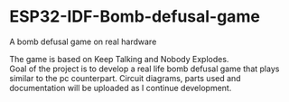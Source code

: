 # ESP32-IDF-Bomb-defusal-game  
A bomb defusal game on real hardware  
  
The game is based on Keep Talking and Nobody Explodes.  
Goal of the project is to develop a real life bomb defusal game that plays similar to the pc counterpart.
Circuit diagrams, parts used and documentation will be uploaded as I continue development.
